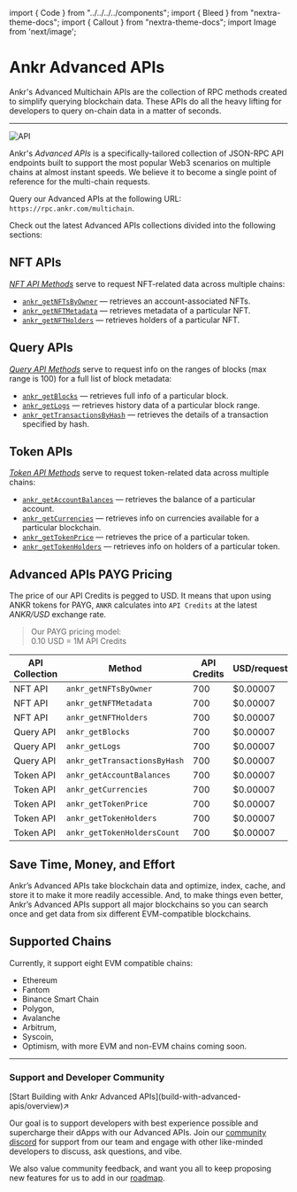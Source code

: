 import { Code } from "../../../../components";
import { Bleed } from "nextra-theme-docs";
import { Callout } from "nextra-theme-docs";
import Image from 'next/image';

# Ankr Advanced APIs

Ankr's Advanced Multichain APIs are the collection of RPC methods created to simplify querying blockchain data. These APIs do all the heavy lifting for developers to query on-chain data in a matter of seconds.
_________________
<img src="/docs/build/API.png" alt="API" class="responsive-pic"  />

Ankr's *Advanced APIs* is a specifically-tailored collection of JSON-RPC API endpoints built to support the most popular Web3 scenarios on multiple chains at almost instant speeds. We believe it to become a single point of reference for the multi-chain requests.

Query our Advanced APIs at the following URL: `https://rpc.ankr.com/multichain`.

Check out the latest Advanced APIs collections divided into the following sections:

[//]: # (in [Postman]&#40;https://documenter.getpostman.com/view/19024547/UVsEVUGQ&#41; and look through the Advanced API docs)

## NFT APIs

[_NFT API Methods_](/build/products/advanced-api-sdk/nft-methods/) serve to request NFT-related data across multiple chains:

  * [`ankr_getNFTsByOwner`](/build/products/advanced-api-sdk/nft-methods/#ankr_getnftsbyowner) — retrieves an account-associated NFTs.
  * [`ankr_getNFTMetadata`](/build/products/advanced-api-sdk/nft-methods/#ankr_getnftmetadata) — retrieves metadata of a particular NFT.
  * [`ankr_getNFTHolders`](/build/products/advanced-api-sdk/nft-methods/#ankr_getnftholders) — retrieves holders of a particular NFT.

## Query APIs

[_Query API Methods_](/build/products/advanced-api-sdk/query-methods/) serve to request info on the ranges of blocks (max range is 100) for a full list of block metadata:

  * [`ankr_getBlocks`](/build/products/advanced-api-sdk/query-methods/#ankr_getblocks) — retrieves full info of a particular block.
  * [`ankr_getLogs`](/build/products/advanced-api-sdk/query-methods/#ankr_getlogs) — retrieves history data of a particular block range.
  * [`ankr_getTransactionsByHash`](/build/products/advanced-api-sdk/query-methods/#ankr_gettransactionsbyhash) — retrieves the details of a transaction specified by hash.

## Token APIs

[_Token API Methods_](/build/products/advanced-api-sdk/token-methods/) serve to request token-related data across multiple chains:

  * [`ankr_getAccountBalances`](/build/products/advanced-api-sdk/token-methods/#ankr_getaccountbalances) — retrieves the balance of a particular account.
  * [`ankr_getCurrencies`](/build/products/advanced-api-sdk/token-methods/#ankr_getcurrencies) — retrieves info on currencies available for a particular blockchain.
  * [`ankr_getTokenPrice`](/build/products/advanced-api-sdk/token-methods/#ankr_gettokenprice) — retrieves the price of a particular token.
  * [`ankr_getTokenHolders`](/build/products/advanced-api-sdk/token-methods/#ankr_gettokenholders) — retrieves info on holders of a particular token.

## Advanced APIs PAYG Pricing

The price of our API Credits is pegged to USD. It means that upon using ANKR tokens for PAYG, `ANKR` calculates into `API Credits` at the latest _ANKR/USD_ exchange rate.

> Our PAYG pricing model:  
> 0.10 USD = 1M API Credits  

| API Collection  | Method                       | API Credits | USD/request  |
|-----------------|------------------------------|-------------|--------------|
| NFT API         | `ankr_getNFTsByOwner`        | 700         | $0.00007     |
| NFT API         | `ankr_getNFTMetadata`        | 700         | $0.00007     |
| NFT API         | `ankr_getNFTHolders`         | 700         | $0.00007     |
| Query API       | `ankr_getBlocks`             | 700         | $0.00007     |
| Query API       | `ankr_getLogs`               | 700         | $0.00007     |
| Query API       | `ankr_getTransactionsByHash` | 700         | $0.00007     |
| Token API       | `ankr_getAccountBalances`    | 700         | $0.00007     |
| Token API       | `ankr_getCurrencies`         | 700         | $0.00007     |
| Token API       | `ankr_getTokenPrice`         | 700         | $0.00007     |
| Token API       | `ankr_getTokenHolders`       | 700         | $0.00007     |
| Token API       | `ankr_getTokenHoldersCount`  | 700         | $0.00007     |


## Save Time, Money, and Effort
Ankr’s Advanced APIs take blockchain data and optimize, index, cache, and store it to make it more readily accessible. And, to make things even better, Ankr’s Advanced APIs support all major blockchains so you can search once and get data from six different EVM-compatible blockchains.

## Supported Chains
Currently, it support eight EVM compatible chains: 
- Ethereum
- Fantom
- Binance Smart Chain
- Polygon, 
- Avalanche
- Arbitrum, 
- Syscoin,
- Optimism, with more EVM and non-EVM chains coming soon.
__________________________________________

### Support and Developer Community

<div className="p-4 border border-gray-200 dark:border-gray-900 rounded mt-6">
  [Start Building with Ankr Advanced APIs](build-with-advanced-apis/overview)↗
</div>

Our goal is to support developers with best experience possible and supercharge their dApps with our Advanced APIs. Join our [community discord](http://discord.gg/ankr) for support from our team and engage with other like-minded developers to discuss, ask questions, and vibe. 

We also value community feedback, and want you all to keep proposing new features for us to add in our [roadmap](https://roadmap.ankr.com/b/feature-requests/).

